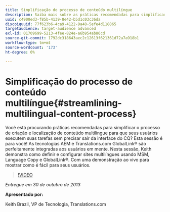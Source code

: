 ```yaml
---
title: Simplificação do processo de conteúdo multilíngue
description: Saiba mais sobre as práticas recomendadas para simplificar o processo de criação e localização de conteúdo multilíngue para que seus usuários executem suas tarefas sem precisar sair da interface do CQ. As tecnologias AEM e Translations.com GlobalLink® são perfeitamente integradas aos usuários em mente. Assista ao Keith demonstrar como instalar e configurar sites multilíngues usando MSM, cópia de idioma e GlobalLink®. Com uma demonstração ao vivo para mostrar como é fácil para seus usuários.
uuid: c4900ed3-f85b-4139-8e42-b5d1c03c36da
discoiquuid: 77f623b6-4ca9-4122-9a48-5efe4d118865
targetaudience: target-audience advanced
exl-id: 01709699-5213-4fee-824e-a6b954ab86cd
source-git-commit: 1792dc318643aec2c12613f621361d72a7a918b1
workflow-type: tm+mt
source-wordcount: '173'
ht-degree: 0%

---
```


# Simplificação do processo de conteúdo multilíngue{#streamlining-multilingual-content-process}

Você está procurando práticas recomendadas para simplificar o processo de criação e localização de conteúdo multilíngue para que seus usuários executem suas tarefas sem precisar sair da interface do CQ? Esta sessão é para você! As tecnologias AEM e Translations.com GlobalLink® são perfeitamente integradas aos usuários em mente. Nesta sessão, Keith demonstra como definir e configurar sites multilíngues usando MSM, Language Copy e GlobalLink®. Com uma demonstração ao vivo para mostrar como é fácil para seus usuários.

>[!VIDEO](https://video.tv.adobe.com/v/19569/?quality=9)

*Entregue em 30 de outubro de 2013*

**Apresentado por:**

Keith Brazil, VP de Tecnologia, Translations.com

<!--
[Get back to the Overview](https://helpx.adobe.com/experience-manager/kt/eseminars/gems/aem-index.html)
-->
